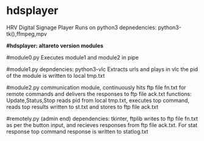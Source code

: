 # hdsplayer
HRV Digital Signage Player
Runs on python3
depnedencies: python3-tk(),ffmpeg,mpv

**#hdsplayer: altareto version modules** 

#module0.py
Executes module1 and module2 in pipe

#module1.py
depndencies: python3-vlc
Extracts urls and plays in vlc
the pid of the module is written to local tmp.txt

#module2.py
communication module, continuously hits ftp file fn.txt for remote commands and delivers the responses to ftp file ack.txt
functions: Update,Status,Stop
reads pid from local tmp.txt, executes top command, reads top results written to st.txt and stores to ftp file ack.txt

#remotely.py (admin end)
dependencies: tkinter, ftplib
writes to ftp file fn.txt as per the button input, and recieves responses from ftp file ack.txt.
For stat response top command response is written to statlog.txt


